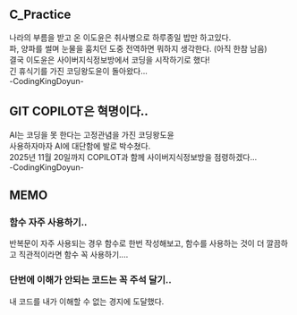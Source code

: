 ## C_Practice
나라의 부름을 받고 온 이도윤은 취사병으로 하루종일 밥만 하고있다.<br/>
파, 양파를 썰며 눈물을 훔치던 도중 전역하면 뭐하지 생각한다. (아직 한참 남음)<br/>
결국 이도윤은 사이버지식정보방에서 코딩을 시작하기로 했다!<br/>
긴 휴식기를 가진 코딩왕도윤이 돌아왔다...<br/>
-CodingKingDoyun-

## GIT COPILOT은 혁명이다..
AI는 코딩을 못 한다는 고정관념을 가진 코딩왕도윤<br/>
사용하자마자 AI에 대단함에 발로 박수쳤다.<br/>
2025년 11월 20일까지 COPILOT과 함께 사이버지식정보방을 점령하겠다...<br/>
-CodingKingDoyun-


## MEMO
### 함수 자주 사용하기..
반복문이 자주 사용되는 경우 함수로 한번 작성해보고, 함수를 사용하는 것이 더 깔끔하고 직관적이라면 함수 꼭 사용하기....

### 단번에 이해가 안되는 코드는 꼭 주석 달기..
내 코드를 내가 이해할 수 없는 경지에 도달했다.